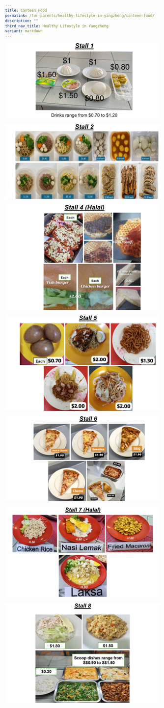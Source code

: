 ```yaml
---
title: Canteen Food
permalink: /for-parents/healthy-lifestyle-in-yangzheng/canteen-food/
description: ""
third_nav_title: Healthy Lifestyle in Yangzheng
variant: markdown
---
```

![](/images/Parents/Canteen%20food/1.png)

![](/images/Parents/Canteen%20food/2a.png)
![](/images/Parents/Canteen%20food/2b.png)

![](/images/Parents/Canteen%20food/4a.png)
![](/images/Parents/Canteen%20food/4b.png)

![](/images/Parents/Canteen%20food/5a.png)
![](/images/Parents/Canteen%20food/5b.png)

![](/images/Parents/Canteen%20food/6a.png)
![](/images/Parents/Canteen%20food/6b.png)

![](/images/Parents/Canteen%20food/7a.png)
![](/images/Parents/Canteen%20food/7b.png)

![](/images/Parents/Canteen%20food/8a.png)
![](/images/Parents/Canteen%20food/8b.png)